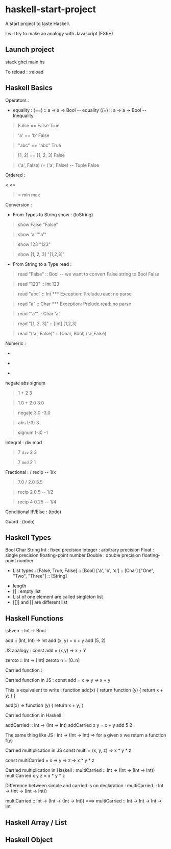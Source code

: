 # haskell-start-project
A start project to taste Haskell.

I will try to make an analogy with Javascript (ES6+)

## Launch project 
stack ghci main.hs

To reload :
:reload

## Haskell Basics

Operators :

* equality :
(==) :: a -> a -> Bool -- equality
(/=) :: a -> a -> Bool -- Inequality

> False == False
True

> 'a' == 'b'
False

> "abc" == "abc"
True

> [1, 2] == [1, 2, 3]
False

> ('a', False) /= ('a', False) -- Tuple
False

Ordered :
>
<
<=
>= 
min
max

Conversion :

* From Types to String show : (toString)

> show False
"False"

> show 'a'
"'a'"

> show 123
"123"

> show [1, 2, 3]
"[1,2,3]"

* From String to a Type read :

> read "False" :: Bool -- we want to convert False string to Bool
False

> read "123" :: Int 
123

> read "abc" :: Int
*** Exception: Prelude.read: no parse

> read "a" :: Char
*** Exception: Prelude.read: no parse

> read "'a'" :: Char
'a'

> read "[1, 2, 3]" :: [Int]
[1,2,3]

> read "('a', False)" :: (Char, Bool)
('a',False)


Numeric :

+
-
* 
negate
abs
signum

> 1 + 2
3

> 1.0 + 2.0
3.0

> negate 3.0
-3.0

> abs (-3)
3

> signum (-3)
-1 

Integral :
div
mod

> 7 `div` 2
3

> 7 `mod` 2
1

Fractional :
/
recip -- 1/x

> 7.0 / 2.0
3.5

> recip 2
0.5 -- 1/2

> recip 4
0.25 -- 1/4


Conditional IF/Else :
(todo)

Guard :
(todo)

## Haskell Types 

Bool
Char
String
Int : fixed precision
Integer : arbitrary precision
Float : single precision floating-point number
Double : double precision floating-point number

* List types :
[False, True, False] :: [Bool]
['a', 'b', 'c'] :: [Char]
["One", "Two", "Three"] :: [String]

- length
- [] : empty list
- List of one element are called singleton list
- [[]] and [] are different list


## Haskell Functions

isEven :: Int -> Bool

add :: (Int, Int) -> Int
add (x, y) = x + y
add (5, 2)

JS analogy :
const add = (x,y) => x + Y

zeroto :: Int -> [Int]
zeroto n = [0..n]

Carried function :

Carried function in JS :
const add = x => y => x + y

This is equivalent to write :
function add(x) {
  return function (y) {
    return x + y;
  }
}

add(x) => function (y) {
    return x + y;
}

Carried function in Haskell :

addCarried :: Int -> (Int -> Int)
addCarried x y = x + y
add 5 2

The same thing like JS :
Int -> (Int -> Int) => for a given x we return a function f(y)


Carried multiplication in JS
const multi = (x, y, z) => x * y * z

const multiCarried = x => y => z => x * y * z

Carried multiplication in Haskell :
multiCarried :: Int -> (Int -> (Int -> Int))
multiCarried x y z = x * y * z

Difference between simple and carried is on declaration :
multiCarried :: Int -> (Int -> (Int -> Int))

multiCarried :: Int -> (Int -> (Int -> Int)) ===> multiCarried :: Int -> Int -> Int -> Int

## Haskell Array / List


## Haskell Object